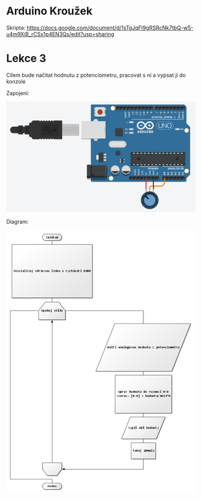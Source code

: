 # Arduino Kroužek
Skripta: https://docs.google.com/document/d/1sTgJqFl9gRSRcNk7tbQ-w5-u4m9XiB_rCSx1p4EN3Qs/edit?usp=sharing

# Lekce 3
Cílem bude načítat hodnutu z potenciometru, pracovat s ní a vypsat ji do konzole

Zapojení:

![alt text](https://github.com/JustABenda/arduino_krouzek/blob/main/Lekce%203/pot_zapojeni.png)

Diagram:

![alt text](https://github.com/JustABenda/arduino_krouzek/blob/main/Lekce%203/pot.png)
